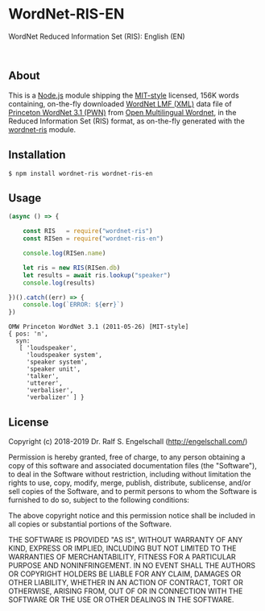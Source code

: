 
WordNet-RIS-EN
==============

WordNet Reduced Information Set (RIS): English (EN)

<p/>
<img src="https://nodei.co/npm/wordnet-ris-en.png?downloads=true&stars=true" alt=""/>

<p/>
<img src="https://david-dm.org/rse/wordnet-ris-en.png" alt=""/>

About
-----

This is a [Node.js](https://nodejs.org/) module shipping the
[MIT-style](http://compling.hss.ntu.edu.sg/omw/wns/eng/LICENSE) licensed,
156K words containing, on-the-fly downloaded [WordNet LMF (XML)](https://github.com/globalwordnet/schemas)
data file of [Princeton WordNet 3.1 (PWN)](https://wordnet.princeton.edu/)
from [Open Multilingual Wordnet](http://compling.hss.ntu.edu.sg/omw/),
in the Reduced Information Set (RIS) format, as on-the-fly generated with the
[wordnet-ris](https://npmjs.com/wordnet-ris) module.

Installation
------------

```shell
$ npm install wordnet-ris wordnet-ris-en
```

Usage
-----

```js
(async () => {

    const RIS   = require("wordnet-ris")
    const RISen = require("wordnet-ris-en")

    console.log(RISen.name)

    let ris = new RIS(RISen.db)
    let results = await ris.lookup("speaker")
    console.log(results)

})().catch((err) => {
    console.log(`ERROR: ${err}`)
})
```

```
OMW Princeton WordNet 3.1 (2011-05-26) [MIT-style]
{ pos: 'n',
  syn:
   [ 'loudspeaker',
     'loudspeaker system',
     'speaker system',
     'speaker unit',
     'talker',
     'utterer',
     'verbaliser',
     'verbalizer' ] }
```

License
-------

Copyright (c) 2018-2019 Dr. Ralf S. Engelschall (http://engelschall.com/)

Permission is hereby granted, free of charge, to any person obtaining
a copy of this software and associated documentation files (the
"Software"), to deal in the Software without restriction, including
without limitation the rights to use, copy, modify, merge, publish,
distribute, sublicense, and/or sell copies of the Software, and to
permit persons to whom the Software is furnished to do so, subject to
the following conditions:

The above copyright notice and this permission notice shall be included
in all copies or substantial portions of the Software.

THE SOFTWARE IS PROVIDED "AS IS", WITHOUT WARRANTY OF ANY KIND,
EXPRESS OR IMPLIED, INCLUDING BUT NOT LIMITED TO THE WARRANTIES OF
MERCHANTABILITY, FITNESS FOR A PARTICULAR PURPOSE AND NONINFRINGEMENT.
IN NO EVENT SHALL THE AUTHORS OR COPYRIGHT HOLDERS BE LIABLE FOR ANY
CLAIM, DAMAGES OR OTHER LIABILITY, WHETHER IN AN ACTION OF CONTRACT,
TORT OR OTHERWISE, ARISING FROM, OUT OF OR IN CONNECTION WITH THE
SOFTWARE OR THE USE OR OTHER DEALINGS IN THE SOFTWARE.

